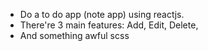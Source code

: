 - Do a to do app (note app) using reactjs.
- There're 3 main features: Add, Edit, Delete, 
- And something awful scss
